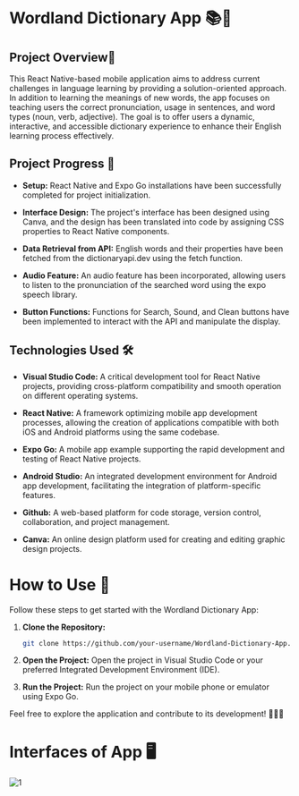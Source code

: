 
# Wordland Dictionary App 📚📱
## Project Overview📝
This React Native-based mobile application aims to address current challenges in language learning by providing a solution-oriented approach. In addition to learning the meanings of new words, the app focuses on teaching users the correct pronunciation, usage in sentences, and word types (noun, verb, adjective). The goal is to offer users a dynamic, interactive, and accessible dictionary experience to enhance their English learning process effectively.

## Project Progress 🚀
- **Setup:** React Native and Expo Go installations have been successfully completed for project initialization.

- **Interface Design:** The project's interface has been designed using Canva, and the design has been translated into code by assigning CSS properties to React Native components.

- **Data Retrieval from API:** English words and their properties have been fetched from the dictionaryapi.dev using the fetch function.

- **Audio Feature:** An audio feature has been incorporated, allowing users to listen to the pronunciation of the searched word using the expo speech library.

- **Button Functions:** Functions for Search, Sound, and Clean buttons have been implemented to interact with the API and manipulate the display.

## Technologies Used 🛠️
- **Visual Studio Code:** A critical development tool for React Native projects, providing cross-platform compatibility and smooth operation on different operating systems.

- **React Native:** A framework optimizing mobile app development processes, allowing the creation of applications compatible with both iOS and Android platforms using the same codebase.

- **Expo Go:** A mobile app example supporting the rapid development and testing of React Native projects.

- **Android Studio:** An integrated development environment for Android app development, facilitating the integration of platform-specific features.

- **Github:** A web-based platform for code storage, version control, collaboration, and project management.

- **Canva:** An online design platform used for creating and editing graphic design projects.


# How to Use 📖

Follow these steps to get started with the Wordland Dictionary App:

1. **Clone the Repository:**
    ```bash
    git clone https://github.com/your-username/Wordland-Dictionary-App.git
    ```

2. **Open the Project:**
    Open the project in Visual Studio Code or your preferred Integrated Development Environment (IDE).

3. **Run the Project:**
    Run the project on your mobile phone or emulator using Expo Go.

Feel free to explore the application and contribute to its development! 🚀👩‍💻

# Interfaces of App 🖥️

![1](https://github.com/zahidedusgun/ReactNative-DictionaryApp/assets/98893927/34a1d13a-8806-4efc-ab85-ffe642cdb369)

